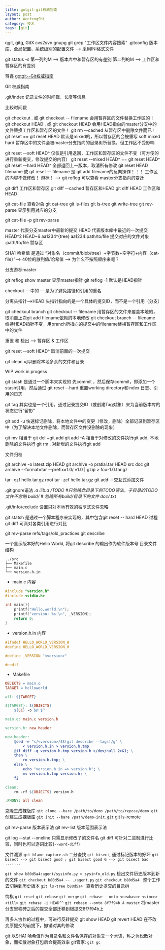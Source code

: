 ```yaml
---
title: gotgit-git权威指南
layout: post
author: WenfengShi
category: 技术
tags: [git]
---
```

qgit, gitg, GitX
cvs2svn gnupg
git grep "工作区文件内容搜索"
.gitconfig 版本库、全局配置、系统级别的配置文件 --> 采用INI格式文件

git status -s
第一列的M --> 版本库中和暂存区的有差别
第二列的M --> 工作区和暂存区的有差别

蒋鑫
[gotgit--Git权威指南](http://gotgit.readthedocs.io/en/latest/)

Git 权威指南

.git/index 记录文件的时间戳，长度等信息

比较时间戳

git checkout . 或 git checkout -- filename 会用暂存区的文件替换工作区的！
git checkout HEAD . 或 git checkout HEAD <file> 会用HEAD指向的master分支中的文件替换工作区和暂存区的文件！
git rm --cached <file> 从暂存区中删除文件而已！
git reset == git reset HEAD  默认是mixed的，所以暂存区的会被重写   soft  mixed   hard
  暂存区中的文件会被master分支指向的目录树所替换，但工作区不受影响

git reset --soft HEAD^ 仅仅是引用退回，工作区和暂存区的文件不变（可方便的进行重新提交，修改提交的内容）
git reset --mixed HEAD^ == git reset HEAD^
git reset --hard HEAD^ 全部退回上一版本，取消所有修改
git reset HEAD filename 或 git reset -- filename 是 git add filename的反向操作！！！ 工作区的内容不做修改！
游标！ --> git reflog 可以查看 master分支指向的变迁

git diff 工作区和暂存区
git diff --cached 暂存区和HEAD
git diff HEAD 工作区和HEAD

git cat-file 查看对象
git cat-tree
git ls-files
git ls-tree
git write-tree
git rev-parse 显示引用对应的分支

git cat-file -p
git rev-parse

master 代表分支master中最新的提交
HEAD 代表版本库中最近的一次提交
HEAD^2
HEAD~6
aa1234^{tree}
aa1234:path/to/file 提交对应的文件对象
:path/to/file 暂存区

SHA1 哈希值 是通过 “对象名（commit/blob/tree）+字节数+空字符+内容（cat-file）”--> 40位的散列值/哈希值 --> 为什么不按照顺序来呢？

分支游标master

git reflog show master 显示master指针
git reflog -1 默认是HEAD指针

checkout -- 中的 -- 是为了避免路径和引用的重名

分离头指针-->HEAD 头指针指向的是一个具体的提交ID，而不是一个引用（分支）

git checkout branch
git checkout -- filename 用暂存区的文件来覆盖本地的，取消自上次git add filename依赖的本地修改
git checkout branch -- filename 维持HEAD指针不变，用branch所指向的提交中的filename替换暂存区和工作区中的文件

重置 和 检出 --> 暂存区 & 工作区

git reset --soft HEAD^ 取消前面的一次提交

git clean 可以删除本地多余的文件和目录

WIP work in progess

git stash 是通过一个脚本来实现的
先commit ，然后保存commit，即添加一个stash引用，然后通过 git reset --hard 重置working directory和index
日志、引用的日志

git tag 其实也是一个引用，通过记录提交ID（或创建Tag对象）来为当前版本库的状态进行“留影”

git add -u 快速标记删除，将本地文件中的变更（修改，删除）全部记录到暂存区中（为了解决本地文件删除，而暂存区文件没删除的现象）

git mv 相当于 git del +git add
git add -A 相当于对修改的文件执行git add, 本地删除的文件执行 git rm ,  对新增的文件执行git add

文件归档

git archive -o latest.zip HEAD
git archive -o pratial.tar HEAD src doc
git archive --format=tar --prefix=1.0/ v1.0 | gzip > foo-1.0.tar.gz

tar -czf hello.tar.gz root
tar -zcf hello.tar.gz
git add -i 交互式添加文件

.gitignore语法
*.a
!lib.a
/TODO #只忽略此目录下的TODO语法，子目录的TODO文件不忽略
build/   # 忽略所有build/目录下的文件
doc/*.txt

.git/info/exclude 设置只对本地有效的独享式文件忽略


git statsh 是通过一个脚本程序来实现的，其中包含git reset -- hard HEAD 过程
git diff 可真对各类引用进行对比

git rev-parse refs/tags/old_practices
git describe

一个显示版本好的Hello World, 将git describe 的输出作为软件版本号
目录文件结构
```
../src
├── Makefile
├── main.c
└── version.h.in
```
- main.c 内容
``` c
#include "version.h"
#include <stdio.h>

int main(){
    printf("Hello,world.\n");
    printf("version: %s.\n", _VERSION);
    return 0;
}

```
- version.h.in 内容
``` c
#ifndef HELLO_WORLD_VERSION_H
#define HELLO_WORLD_VERSION_H

#define _VERSION "<version>"

#endif
```

- Makefile
``` Makefile
OBJECTS = main.o
TARGET = helloworld

all: ${TARGET}

${TARGET}: ${OBJECTS}
	${CC} -o $@ $^

main.o: main.c version.h

version.h: new_header

new_header:
	@sed -e "s/<version>/$$(git describe --tags)/g" \
		< version.h.in > version.h.tmp
	@if diff -q version.h.tmp version.h >/dev/null 2>&1; \
	then \
		rm version.h.tmp; \
	else \
		echo "version.h.in => version.h"; \
		mv version.h.tmp version.h; \
	fi

clean:
	rm -rf ${OBJECTS} version.h

.PHONY: all clean
```


克隆生成裸版库 `git clone --bare /path/to/demo /path/to/repose/demo.git`
创建生成裸版库 `git init --bare /path/demo-init.git`
git ls-remote

git rev-parse 版本表示法
git rev-list 版本范围表示法

git log --stat --oneline 只需显示修改了的文件名
git diff 可针对二进制进行比较，同时也可以逐词比较(`--word-diff`)

文件溯源 `git blame capture.sh`
二分查找 `git bisect`, 通过标记版本的好坏
`git bisect --> git bisect good ; git bisect good G --> git bisect bad .......`

`git show b80d5a4:agent/sysinfo.py > sysinfo_old.py` 检出文件历史版本到新的文件
`git checkout b80d5a4 -- ./agent.py`
`git checkout b80d5a4 ` 整个工作去切换到历史版本
`git ls-tree b80d5a4 ` 查看历史提交的目录树

悔棋 `git reset` `git rebase` `git merge`
`git rebase --onto <newbase> <since> <till>`
`git rebase -i HEAD^^`
`git rebase --onto 8f7f94b A master` 将master分支里程碑之后的提交全部迁移到根提交8f7f94b上

再多人协作的过程中，可进行反转提交
git show HEAD
git revert HEAD 在不改变原提交的前提下，撤销对其的修改

git 以SHA1 哈希值作为目录名和文件名保存的对象又一个术语，称之为松散对象，而松散对象打包后会提高效率
git管家: `git gc`
